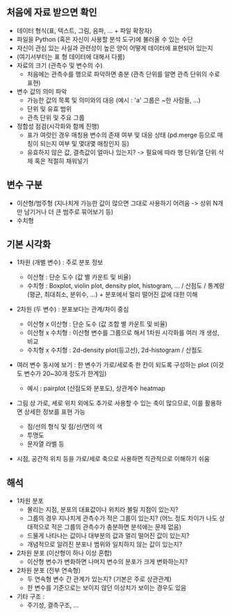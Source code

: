 ## 처음에 자료 받으면 확인
- 데이터 형식(표, 텍스트, 그림, 음파, ... + 파일 확장자)
- 파일을 Python (혹은 자신이 사용할 분석 도구)에 불러올 수 있는 수단
- 자신이 관심 있는 사실과 관련성이 높은 양이 어떻게 데이터에 표현되어 있는지
- (여기서부터는 표 형 데이터에 대해서 다룸)
- 자료의 크기 (관측수 및 변수의 수)
  - 처음에는 관측수를 행으로 파악하면 충분 (관측 단위를 알면 관측 단위의 수로 표현)
- 변수 값의 의미 파악
  - 가능한 값의 목록 및 의미와의 대응 (예시 : 'a' 그룹은 ~한 사람들, ...)
  - 단위 및 유효 범위
  - 관측 단위 및 주요 그룹
- 정합성 점검(시각화와 함께 진행)
  - 표가 여럿인 경우 매칭용 변수의 존재 여부 및 대응 상태 (pd.merge 등으로 매칭이 되는지 여부 및 몇대몇 매칭인지 등)
  - 유효하지 않은 값, 결측값이 얼마나 있는지? -> 필요에 따라 행 단위/열 단위 삭제 혹은 적절히 채워넣기
  
## 변수 구분
- 이산형/범주형 
  (지나치게 가능한 값이 많으면 그대로 사용하기 어려움 -> 
  상위 N개만 남기거나 더 큰 범주로 묶어보기 등)
- 수치형
## 기본 시각화
- 1차원 (개별 변수) : 주로 분포 정보
  - 이산형 : 단순 도수 (값 별 카운트 및 비율)
  - 수치형 : Boxplot, violin plot, density plot, histogram, ... / 산점도 / 통계량(평균, 최대최소, 분위수, ...) + 분포에서 멀리 떨어진 값에 대한 이해
- 2차원 (두 변수) : 분포보다는 관계/차이 중심
  - 이산형 x 이산형 : 단순 도수 (값 조합 별 카운트 및 비율)
  - 이산형 x 수치형 : 이산형 변수를 그룹으로 해서 1차원 시각화를 여러 개 생성, 비교
  - 수치형 x 수치형 : 2d-density plot(등고선), 2d-histogram / 산점도
- 여러 변수 동시에 보기 : 한 변수가 가로/세로축 한 칸이 되도록 구성하는 plot (이것도 변수가 20~30개 정도가 한계임)
  - 예시 : pairplot (산점도와 분포도), 상관계수 heatmap

- 그림 상 가로, 세로 위치 외에도 추가로 사용할 수 있는 축이 많으므로, 이를 활용하면 상세한 정보를 표현 가능
  - 점/선의 형식 및 점/선/면의 색
  - 투명도
  - 문자열 라벨 등

- 시점, 공간적 위치 등을 가로/세로 축으로 사용하면 직관적으로 이해하기 쉬움

## 해석
- 1차원 분포
  - 몰리는 지점, 분포의 대표값이나 위치라 불릴 지점이 있는지?
  - 그룹의 경우 지나치게 관측수가 적은 그룹이 있는지? (어느 정도 차이가 나도 상대적으로 적은 그룹의 관측수가 충분하면 분석에는 문제 없음)
  - 드물게 나타나는 값이나 대부분의 값과 멀리 떨어진 값이 있는지?
  - 개념적으로 알려진 분포나 범위와 일치하지 않는 값이 있는지?
- 2차원 분포 (이산형이 하나 이상 혼합)
  - 이산형 변수가 변화하면 나머지 변수의 분포가 크게 변화하는지?
- 2차원 분포 (전부 연속형)
  - 두 연속형 변수 간 관계가 있는지? (기본은 주로 상관관계)
  - 한 변수를 기준으로는 보이지 않던 이상치가 보이는 경우도 있음
- 기타 구조 : 
  - 주기성, 결측구조, ... 